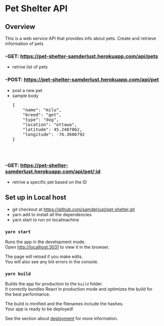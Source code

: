 # Pet Shelter API

## Overview

This is a web service API that provides info about pets.
Create and retrieve information of pets

### -GET: https://pet-shelter-samderlust.herokuapp.com/api/pets

- retrive list of pets

### -POST: https://pet-shelter-samderlust.herokuapp.com/api/pet

- post a new pet
- sample body
  <pre>{
      "name": "milu",
      "breed": "get",
      "type": "dog",
      "location": "ottawa",
      "latitude": 45.2487862,
      "longitude": -76.3606792
  }<pre>

### -GET: https://pet-shelter-samderlust.herokuapp.com/api/pet/:id

- retrive a specific pet based on the ID

## Set up in Local host

- git checkout at https://github.com/samderlust/pet-shelter.git
- yarn add to install all the dependencies
- yarn start to run on localmachine

### `yarn start`

Runs the app in the development mode.<br />
Open [http://localhost:3031](http://localhost:3031) to view it in the browser.

The page will reload if you make edits.<br />
You will also see any lint errors in the console.

### `yarn build`

Builds the app for production to the `build` folder.<br />
It correctly bundles React in production mode and optimizes the build for the best performance.

The build is minified and the filenames include the hashes.<br />
Your app is ready to be deployed!

See the section about [deployment](https://facebook.github.io/create-react-app/docs/deployment) for more information.
